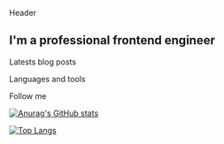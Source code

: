 Header

## I'm a professional frontend engineer

Latests blog posts

Languages and tools

Follow me

[![Anurag's GitHub stats](https://github-readme-stats.vercel.app/api?username=kuzkov&hide=stars&count_private=true)](https://github.com/anuraghazra/github-readme-stats)

[![Top Langs](https://github-readme-stats.vercel.app/api/top-langs/?username=kuzkov&layout=compact)](https://github.com/anuraghazra/github-readme-stats)
